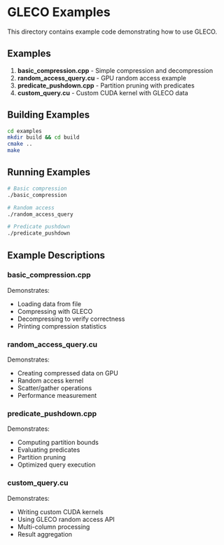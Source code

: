 # GLECO Examples

This directory contains example code demonstrating how to use GLECO.

## Examples

1. **basic_compression.cpp** - Simple compression and decompression
2. **random_access_query.cu** - GPU random access example
3. **predicate_pushdown.cpp** - Partition pruning with predicates
4. **custom_query.cu** - Custom CUDA kernel with GLECO data

## Building Examples

```bash
cd examples
mkdir build && cd build
cmake ..
make
```

## Running Examples

```bash
# Basic compression
./basic_compression

# Random access
./random_access_query

# Predicate pushdown
./predicate_pushdown
```

## Example Descriptions

### basic_compression.cpp

Demonstrates:
- Loading data from file
- Compressing with GLECO
- Decompressing to verify correctness
- Printing compression statistics

### random_access_query.cu

Demonstrates:
- Creating compressed data on GPU
- Random access kernel
- Scatter/gather operations
- Performance measurement

### predicate_pushdown.cpp

Demonstrates:
- Computing partition bounds
- Evaluating predicates
- Partition pruning
- Optimized query execution

### custom_query.cu

Demonstrates:
- Writing custom CUDA kernels
- Using GLECO random access API
- Multi-column processing
- Result aggregation
